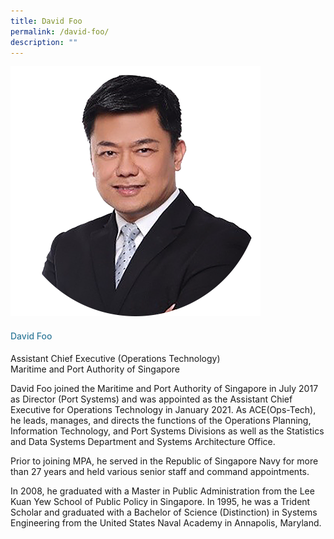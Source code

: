 ```yaml
---
title: David Foo
permalink: /david-foo/
description: ""
---
```

<div class="row">
<div class="col is-3">
<img src="/images/Speakers_23/Session1p1/david foo-1.png">
</div>
<div class="col is-9 speaker-details">
<h4>David Foo</h4>
<p>Assistant Chief Executive (Operations Technology)<br> Maritime and Port Authority of Singapore
</p>
<p>David Foo joined the Maritime and Port Authority of Singapore in July 2017 as Director (Port Systems) and was appointed as the Assistant Chief Executive for Operations Technology in January 2021. As ACE(Ops-Tech), he leads, manages, and directs the functions of the Operations Planning, Information Technology, and Port Systems Divisions as well as the Statistics and Data Systems Department and Systems Architecture Office.</p>
	<p>Prior to joining MPA, he served in the Republic of Singapore Navy for more than 27 years and held various senior staff and command appointments.</p>
	<p>In 2008, he graduated with a Master in Public Administration from the Lee Kuan Yew School of Public Policy in Singapore. In 1995, he was a Trident Scholar and graduated with a Bachelor of Science (Distinction) in Systems Engineering from the United States Naval Academy in Annapolis, Maryland.</p>
</div>
</div>
					
					
					
					
<style type="text/css"> 
    .is-left{
      text-align: left;
    }
    h4{
      font-weight: 500; 
      color: #337B9A !important;
    }
     .speaker-details p { text-align: justified; }
  </style>